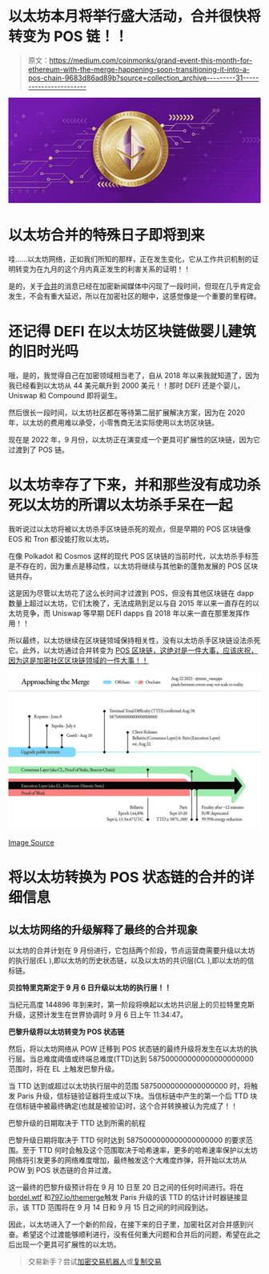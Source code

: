 # 以太坊本月将举行盛大活动，合并很快将转变为 POS 链！！

> 原文：<https://medium.com/coinmonks/grand-event-this-month-for-ethereum-with-the-merge-happening-soon-transitioning-it-into-a-pos-chain-9683d86ad89b?source=collection_archive---------31----------------------->

![](img/5a1621cd15c50c75fc8710c126993781.png)

# 以太坊合并的特殊日子即将到来

哇……以太坊网络，正如我们所知的那样，正在发生变化，它从工作共识机制的证明转变为在九月的这个月内真正发生的利害关系的证明！！

是的，关于[合并](https://blog.ethereum.org/2022/08/24/mainnet-merge-announcement)的消息已经在加密新闻媒体中闪现了一段时间，但现在几乎肯定会发生，不会有重大延迟，所以在加密社区的眼中，这感觉像是一个重要的里程碑。

# 还记得 DEFI 在以太坊区块链做婴儿建筑的旧时光吗

哦，是的，我觉得自己在加密领域相当老了，自从 2018 年以来我就知道了，因为我已经看到以太坊从 44 美元飙升到 2000 美元！！那时 DEFI 还是个婴儿，Uniswap 和 Compound 即将诞生。

然后很长一段时间，以太坊社区都在等待第二层扩展解决方案，因为在 2020 年，以太坊的费用难以承受，小零售商无法实际使用以太坊区块链。

现在是 2022 年，9 月份，以太坊正在演变成一个更具可扩展性的区块链，因为它过渡到了 POS 链。

# 以太坊幸存了下来，并和那些没有成功杀死以太坊的所谓以太坊杀手呆在一起

我听说过以太坊将被以太坊杀手区块链杀死的观点，但是早期的 POS 区块链像 EOS 和 Tron 都没能打败以太坊。

在像 Polkadot 和 Cosmos 这样的现代 POS 区块链的当前时代，以太坊杀手标签是不存在的，因为重点是移动性，以太坊将继续与其他新的蓬勃发展的 POS 区块链共存。

这是因为尽管以太坊花了这么长时间才过渡到 POS，但没有其他区块链在 dapp 数量上超过以太坊，它们太晚了，无法成熟到足以与自 2015 年以来一直存在的以太坊竞争，而 Uniswap 等早期 DEFI dapps 自 2018 年以来一直在那里发挥作用！！

所以最终，以太坊继续在区块链领域保持相关性，没有以太坊杀手区块链设法杀死它。此外，以太坊通过合并转变为 [POS 区块链，这绝对是一件大事，应该庆祝，因为这是加密社区区块链领域的一件大事！！](https://blog.ethereum.org/2022/08/24/mainnet-merge-announcement)

![](img/5ff669cc6a8ca2db8b0647446ae74ce9.png)

[Image Source](https://blog.ethereum.org/2022/08/24/mainnet-merge-announcement)

# 将以太坊转换为 POS 状态链的合并的详细信息

## 以太坊网络的升级解释了最终的合并现象

以太坊的合并计划在 9 月份进行，它包括两个阶段，节点运营商需要升级以太坊的执行层(EL ),即以太坊的历史状态链，以及以太坊的共识层(CL ),即以太坊的信标链。

**贝拉特里克斯定于 9 月 6 日升级以太坊的执行层！！**

当纪元高度 144896 年到来时，第一阶段将唤起以太坊共识层上的贝拉特里克斯升级，这预计发生在世界协调时 9 月 6 日上午 11:34:47。

**巴黎升级将以太坊转变为 POS 状态链**

然后，将以太坊网络从 POW 迁移到 POS 状态链的最终升级将发生在以太坊的执行层。当总难度阈值或终端总难度(TTD)达到 587500000000000000000000 范围时，将在 EL 上触发巴黎升级。

当 TTD 达到或超过以太坊执行层中的范围 58750000000000000000 时，将触发 Paris 升级，信标链验证器将生成以下块。当信标链中产生的第一个后 TTD 块在信标链中被最终确定(也就是被验证)时，这个合并转换被认为完成了！！

巴黎升级的日期取决于 TTD 达到所需的航程

巴黎升级日期将取决于 TTD 何时达到 5875000000000000000000 的要求范围。至于 TTD 何时会触及这个范围取决于哈希速率，更多的哈希速率保护以太坊网络将引发更多的网络难度增加，最终触发这个大难度炸弹，将开始以太坊从 POW 到 POS 状态链的合并过渡。

这一最终的巴黎升级预计将在 9 月 10 日至 20 日之间的任何时间进行。将在 [bordel.wtf](https://bordel.wtf/) 和[797.io/themerge](https://797.io/themerge/)触发 Paris 升级的该 TTD 的估计计时器链接显示，该 TTD 范围将在 9 月 14 日和 9 月 15 日之间的时间段到达。

因此，以太坊进入了一个新的阶段，在接下来的日子里，加密社区对合并感到兴奋。希望这个过渡能够顺利进行，没有任何重大问题和合并后的问题，希望在此之后出现一个更具可扩展性的以太坊。

> 交易新手？尝试[加密交易机器人](/coinmonks/crypto-trading-bot-c2ffce8acb2a)或[复制交易](/coinmonks/top-10-crypto-copy-trading-platforms-for-beginners-d0c37c7d698c)